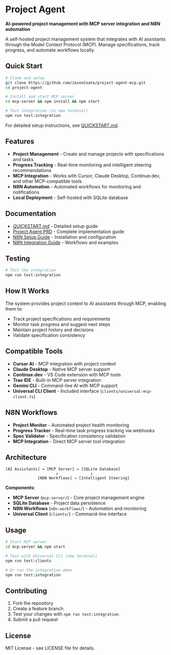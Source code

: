 # Project Agent

**AI-powered project management with MCP server integration and N8N automation**

A self-hosted project management system that integrates with AI assistants through the Model Context Protocol (MCP). Manage specifications, track progress, and automate workflows locally.  

## Quick Start

```bash
# Clone and setup
git clone https://github.com/JasonCoate/project-agent-mcp.git
cd project-agent

# Install and start MCP server
cd mcp-server && npm install && npm start

# Test integration (in new terminal)
npm run test:integration
```

For detailed setup instructions, see [QUICKSTART.md](docs/QUICKSTART.md).

## Features

- **Project Management** - Create and manage projects with specifications and tasks
- **Progress Tracking** - Real-time monitoring and intelligent steering recommendations
- **MCP Integration** - Works with Cursor, Claude Desktop, Continue.dev, and other MCP-compatible tools
- **N8N Automation** - Automated workflows for monitoring and notifications
- **Local Deployment** - Self-hosted with SQLite database

## Documentation

- [QUICKSTART.md](docs/QUICKSTART.md) - Detailed setup guide
- [Project Agent PRD](docs/project-agent-prd.md) - Complete implementation guide
- [N8N Setup Guide](docs/N8N_SETUP_GUIDE.md) - Installation and configuration
- [N8N Integration Guide](docs/N8N_INTEGRATION_GUIDE.md) - Workflows and examples

## Testing

```bash
# Test the integration
npm run test:integration
```

## How It Works

The system provides project context to AI assistants through MCP, enabling them to:
- Track project specifications and requirements
- Monitor task progress and suggest next steps
- Maintain project history and decisions
- Validate specification consistency

## Compatible Tools

- **Cursor AI** - MCP integration with project context
- **Claude Desktop** - Native MCP server support
- **Continue.dev** - VS Code extension with MCP tools
- **Trae IDE** - Built-in MCP server integration
- **Gemini CLI** - Command-line AI with MCP support
- **Universal CLI Client** - Included interface (`clients/universal-mcp-client.ts`)

## N8N Workflows

- **Project Monitor** - Automated project health monitoring
- **Progress Tracker** - Real-time task progress tracking via webhooks
- **Spec Validator** - Specification consistency validation
- **MCP Integration** - Direct MCP server tool integration

## Architecture

```text
[AI Assistants] ↔ [MCP Server] ↔ [SQLite Database]
                      ↕              ↕
              [N8N Workflows] → [Intelligent Steering]
```

**Components:**
- **MCP Server** (`mcp-server/`) - Core project management engine
- **SQLite Database** - Project data persistence
- **N8N Workflows** (`n8n-workflows/`) - Automation and monitoring
- **Universal Client** (`clients/`) - Command-line interface

## Usage

```bash
# Start MCP server
cd mcp-server && npm start

# Test with Universal CLI (new terminal)
npm run test:clients

# Or run the integration demo
npm run test:integration
```

## Contributing

1. Fork the repository
2. Create a feature branch
3. Test your changes with `npm run test:integration`
4. Submit a pull request

## License

MIT License - see LICENSE file for details.
